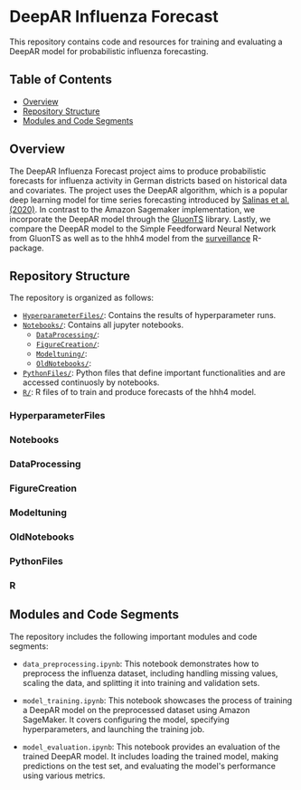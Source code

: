 # DeepAR Influenza Forecast
This repository contains code and resources for training and evaluating a DeepAR model for probabilistic influenza forecasting.

## Table of Contents
- [Overview](#overview)
- [Repository Structure](#repository-structure)
- [Modules and Code Segments](#modules-and-code-segments)

## Overview <a name="overview"></a>

The DeepAR Influenza Forecast project aims to produce probabilistic forecasts for influenza activity in German districts based on historical data and covariates. The project uses the DeepAR algorithm, which is a popular deep learning model for time series forecasting introduced by <a href = "https://www.sciencedirect.com/science/article/pii/S0169207019301888" target = "_self">Salinas et al. (2020)</a>. In contrast to the Amazon Sagemaker implementation, we incorporate the DeepAR model through the <a href = "https://ts.gluon.ai/stable/index.html" target = "_self">GluonTS</a> library. Lastly, we compare the DeepAR model to the Simple Feedforward Neural Network from GluonTS as well as to the hhh4 model from the <a href = "https://www.jstatsoft.org/article/view/v070i10" target = "_self">surveillance</a> R-package.

## Repository Structure <a name="repository-structure"></a>

The repository is organized as follows:

- [`HyperparameterFiles/`](#hyperparameter-files): Contains the results of hyperparameter runs. 
- [`Notebooks/`](#notebooks): Contains all jupyter notebooks.
  - [`DataProcessing/`](#data-processing):
  - [`FigureCreation/`](#figure-creation):
  - [`Modeltuning/`](#modeltuning):
  - [`OldNotebooks/`](#old-notebooks):
- [`PythonFiles/`](#python-files): Python files that define important functionalities and are accessed continuosly by notebooks.
- [`R/`](#r): R files of to train and produce forecasts of the hhh4 model.


### HyperparameterFiles <a name="hyperparameter-files"></a>
### Notebooks <a name="notebooks"></a>
### DataProcessing <a name="data-processing"></a>
### FigureCreation <a name="figure-creation"></a>
### Modeltuning <a name="modeltuning"></a>
### OldNotebooks <a name="old-notebooks"></a>
### PythonFiles <a name="python-files"></a>
### R <a name="r"></a>

## Modules and Code Segments

The repository includes the following important modules and code segments:

- `data_preprocessing.ipynb`: This notebook demonstrates how to preprocess the influenza dataset, including handling missing values, scaling the data, and splitting it into training and validation sets.

- `model_training.ipynb`: This notebook showcases the process of training a DeepAR model on the preprocessed dataset using Amazon SageMaker. It covers configuring the model, specifying hyperparameters, and launching the training job.

- `model_evaluation.ipynb`: This notebook provides an evaluation of the trained DeepAR model. It includes loading the trained model, making predictions on the test set, and evaluating the model's performance using various metrics.

